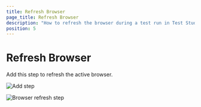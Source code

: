 ```yaml
---
title: Refresh Browser
page_title: Refresh Browser
description: "How to refresh the browser during a test run in Test Studio. Refresh Browser Test Studio execution."
position: 5
---
```

# Refresh Browser

Add this step to refresh the active browser.

![Add step][1]

![Browser refresh step][2]

[1]: /img/features/custom-steps/refresh-browser/fig1.png
[2]: /img/features/custom-steps/refresh-browser/fig2.png